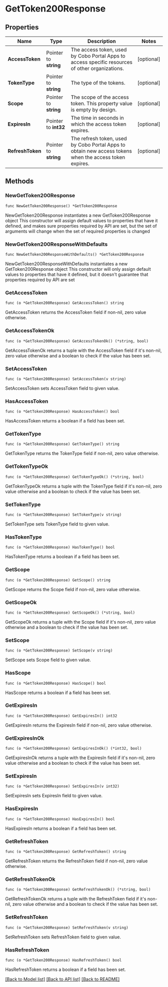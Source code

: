 # GetToken200Response

## Properties

Name | Type | Description | Notes
------------ | ------------- | ------------- | -------------
**AccessToken** | Pointer to **string** | The access token, used by Cobo Portal Apps to access specific resources of other organizations. | [optional] 
**TokenType** | Pointer to **string** | The type of the tokens. | [optional] 
**Scope** | Pointer to **string** | The scope of the access token. This property value is empty by design. | [optional] 
**ExpiresIn** | Pointer to **int32** | The time in seconds in which the access token expires. | [optional] 
**RefreshToken** | Pointer to **string** | The refresh token, used by Cobo Portal Apps to obtain new access tokens when the access token expires. | [optional] 

## Methods

### NewGetToken200Response

`func NewGetToken200Response() *GetToken200Response`

NewGetToken200Response instantiates a new GetToken200Response object
This constructor will assign default values to properties that have it defined,
and makes sure properties required by API are set, but the set of arguments
will change when the set of required properties is changed

### NewGetToken200ResponseWithDefaults

`func NewGetToken200ResponseWithDefaults() *GetToken200Response`

NewGetToken200ResponseWithDefaults instantiates a new GetToken200Response object
This constructor will only assign default values to properties that have it defined,
but it doesn't guarantee that properties required by API are set

### GetAccessToken

`func (o *GetToken200Response) GetAccessToken() string`

GetAccessToken returns the AccessToken field if non-nil, zero value otherwise.

### GetAccessTokenOk

`func (o *GetToken200Response) GetAccessTokenOk() (*string, bool)`

GetAccessTokenOk returns a tuple with the AccessToken field if it's non-nil, zero value otherwise
and a boolean to check if the value has been set.

### SetAccessToken

`func (o *GetToken200Response) SetAccessToken(v string)`

SetAccessToken sets AccessToken field to given value.

### HasAccessToken

`func (o *GetToken200Response) HasAccessToken() bool`

HasAccessToken returns a boolean if a field has been set.

### GetTokenType

`func (o *GetToken200Response) GetTokenType() string`

GetTokenType returns the TokenType field if non-nil, zero value otherwise.

### GetTokenTypeOk

`func (o *GetToken200Response) GetTokenTypeOk() (*string, bool)`

GetTokenTypeOk returns a tuple with the TokenType field if it's non-nil, zero value otherwise
and a boolean to check if the value has been set.

### SetTokenType

`func (o *GetToken200Response) SetTokenType(v string)`

SetTokenType sets TokenType field to given value.

### HasTokenType

`func (o *GetToken200Response) HasTokenType() bool`

HasTokenType returns a boolean if a field has been set.

### GetScope

`func (o *GetToken200Response) GetScope() string`

GetScope returns the Scope field if non-nil, zero value otherwise.

### GetScopeOk

`func (o *GetToken200Response) GetScopeOk() (*string, bool)`

GetScopeOk returns a tuple with the Scope field if it's non-nil, zero value otherwise
and a boolean to check if the value has been set.

### SetScope

`func (o *GetToken200Response) SetScope(v string)`

SetScope sets Scope field to given value.

### HasScope

`func (o *GetToken200Response) HasScope() bool`

HasScope returns a boolean if a field has been set.

### GetExpiresIn

`func (o *GetToken200Response) GetExpiresIn() int32`

GetExpiresIn returns the ExpiresIn field if non-nil, zero value otherwise.

### GetExpiresInOk

`func (o *GetToken200Response) GetExpiresInOk() (*int32, bool)`

GetExpiresInOk returns a tuple with the ExpiresIn field if it's non-nil, zero value otherwise
and a boolean to check if the value has been set.

### SetExpiresIn

`func (o *GetToken200Response) SetExpiresIn(v int32)`

SetExpiresIn sets ExpiresIn field to given value.

### HasExpiresIn

`func (o *GetToken200Response) HasExpiresIn() bool`

HasExpiresIn returns a boolean if a field has been set.

### GetRefreshToken

`func (o *GetToken200Response) GetRefreshToken() string`

GetRefreshToken returns the RefreshToken field if non-nil, zero value otherwise.

### GetRefreshTokenOk

`func (o *GetToken200Response) GetRefreshTokenOk() (*string, bool)`

GetRefreshTokenOk returns a tuple with the RefreshToken field if it's non-nil, zero value otherwise
and a boolean to check if the value has been set.

### SetRefreshToken

`func (o *GetToken200Response) SetRefreshToken(v string)`

SetRefreshToken sets RefreshToken field to given value.

### HasRefreshToken

`func (o *GetToken200Response) HasRefreshToken() bool`

HasRefreshToken returns a boolean if a field has been set.


[[Back to Model list]](../README.md#documentation-for-models) [[Back to API list]](../README.md#documentation-for-api-endpoints) [[Back to README]](../README.md)


